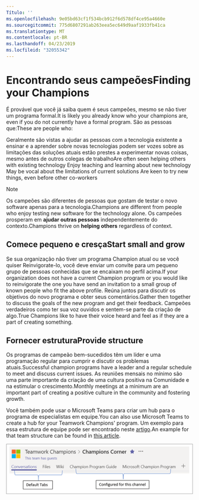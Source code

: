 ```yaml
---
Título: ''
ms.openlocfilehash: 9e05bd63cf1f534bcb912f6d578df4ce95a4660e
ms.sourcegitcommit: 775d6807291ab263eea5ec649d9aaf1933fb41ca
ms.translationtype: MT
ms.contentlocale: pt-BR
ms.lasthandoff: 04/23/2019
ms.locfileid: "32055342"
---
```

# <a name="finding-your-champions"></a><span data-ttu-id="dfa83-102">Encontrando seus campeões</span><span class="sxs-lookup"><span data-stu-id="dfa83-102">Finding your Champions</span></span> 

<span data-ttu-id="dfa83-103">É provável que você já saiba quem é seus campeões, mesmo se não tiver um programa formal.</span><span class="sxs-lookup"><span data-stu-id="dfa83-103">It is likely you already know who your champions are, even if you do not currently have a formal program.</span></span>  <span data-ttu-id="dfa83-104">São as pessoas que:</span><span class="sxs-lookup"><span data-stu-id="dfa83-104">These are people who:</span></span>

<span data-ttu-id="dfa83-105">Geralmente são vistas a ajudar as pessoas com a tecnologia existente a ensinar e a aprender sobre novas tecnologias podem ser vozes sobre as limitações das soluções atuais estão prestes a experimentar novas coisas, mesmo antes de outros colegas de trabalho</span><span class="sxs-lookup"><span data-stu-id="dfa83-105">Are often seen helping others with existing technology Enjoy teaching and learning about new technology May be vocal about the limitations of current solutions Are keen to try new things, even before other co-workers</span></span>

> [!NOTE]
> <span data-ttu-id="dfa83-106">Os campeões são diferentes de pessoas que gostam de testar o novo software apenas para a tecnologia.</span><span class="sxs-lookup"><span data-stu-id="dfa83-106">Champions are different from people who enjoy testing new software for the technology alone.</span></span> <span data-ttu-id="dfa83-107">Os campeões prosperam em **ajudar outras pessoas** independentemente do contexto.</span><span class="sxs-lookup"><span data-stu-id="dfa83-107">Champions thrive on **helping others** regardless of context.</span></span> 

## <a name="start-small-and-grow"></a><span data-ttu-id="dfa83-108">Comece pequeno e cresça</span><span class="sxs-lookup"><span data-stu-id="dfa83-108">Start small and grow</span></span>

<span data-ttu-id="dfa83-109">Se sua organização não tiver um programa Champion atual ou se você quiser Reinvigorate-lo, você deve enviar um convite para um pequeno grupo de pessoas conhecidas que se encaixam no perfil acima.</span><span class="sxs-lookup"><span data-stu-id="dfa83-109">If your organization does not have a current Champion program or you would like to reinvigorate the one you have send an invitation to a small group of known people who fit the above profile.</span></span>  <span data-ttu-id="dfa83-110">Reúna juntos para discutir os objetivos do novo programa e obter seus comentários.</span><span class="sxs-lookup"><span data-stu-id="dfa83-110">Gather then together to discuss the goals of the new program and get their feedback.</span></span> <span data-ttu-id="dfa83-111">Campeões verdadeiros como ter sua voz ouvidos e sentem-se parte da criação de algo.</span><span class="sxs-lookup"><span data-stu-id="dfa83-111">True Champions like to have their voice heard and feel as if they are a part of creating something.</span></span>  

## <a name="provide-structure"></a><span data-ttu-id="dfa83-112">Fornecer estrutura</span><span class="sxs-lookup"><span data-stu-id="dfa83-112">Provide structure</span></span>

<span data-ttu-id="dfa83-113">Os programas de campeão bem-sucedidos têm um líder e uma programação regular para cumprir e discutir os problemas atuais.</span><span class="sxs-lookup"><span data-stu-id="dfa83-113">Successful champion programs have a leader and a regular schedule to meet and discuss current issues.</span></span>  <span data-ttu-id="dfa83-114">As reuniões mensais no mínimo são uma parte importante da criação de uma cultura positiva na Comunidade e na estimular o crescimento.</span><span class="sxs-lookup"><span data-stu-id="dfa83-114">Monthly meetings at a minimum are an important part of creating a positive culture in the community and fostering growth.</span></span>  

<span data-ttu-id="dfa83-115">Você também pode usar o Microsoft Teams para criar um hub para o programa de especialistas em equipe.</span><span class="sxs-lookup"><span data-stu-id="dfa83-115">You can also use Microsoft Teams to create a hub for your Teamwork Champions' program.</span></span>  <span data-ttu-id="dfa83-116">Um exemplo para essa estrutura de equipe pode ser encontrado neste [artigo](https://docs.microsoft.com/en-us/MicrosoftTeams/teams-adoption-your-first-teams).</span><span class="sxs-lookup"><span data-stu-id="dfa83-116">An example for that team structure can be found in [this article](https://docs.microsoft.com/en-us/MicrosoftTeams/teams-adoption-your-first-teams).</span></span>

![guias da equipe de defensores](media/teams-adoption-tab-example.png)